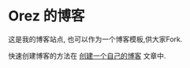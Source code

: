 # Orez 的博客

这是我的博客站点, 也可以作为一个博客模板,供大家Fork.

快速创建博客的方法在 [创建一个自己的博客](https://orezzero.github.io/2022/11/23/Create-a-blog/) 文章中.
